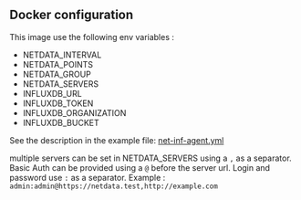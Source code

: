 ## Docker configuration

This image use the following env variables :

- NETDATA_INTERVAL
- NETDATA_POINTS
- NETDATA_GROUP
- NETDATA_SERVERS
- INFLUXDB_URL
- INFLUXDB_TOKEN
- INFLUXDB_ORGANIZATION
- INFLUXDB_BUCKET

See the description in the example file: [net-inf-agent.yml](../net-inf-agent.yml)

multiple servers can be set in NETDATA_SERVERS using a `,` as a separator. Basic Auth can be provided using a `@` before the server url. Login and password use `:` as a separator.
Example : `admin:admin@https://netdata.test,http://example.com`